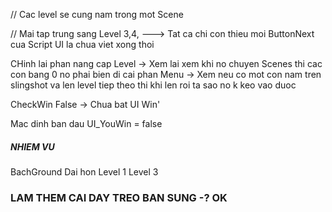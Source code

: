 // Cac level se cung nam trong mot Scene



// Mai tap trung sang Level 3,4, ---> Tat ca chi con thieu moi ButtonNext cua Script UI la chua viet xong thoi



CHinh lai phan nang cap Level 
-> Xem lai xem khi no chuyen Scenes thi cac con bang 0 no phai bien di cai phan Menu
-> Xem neu co mot con nam tren slingshot va len level tiep theo thi khi len roi ta sao no k keo vao duoc



CheckWin False -> Chua bat UI Win'



Mac dinh ban dau UI_YouWin = false



##### NHIEM VU ###


BachGround Dai hon 
Level 1
Level 3


### LAM THEM CAI DAY TREO BAN SUNG -? OK
